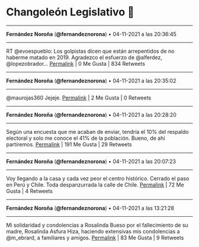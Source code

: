 # Changoleón Legislativo 🙈
*****
**Fernández Noroña** (**@fernandeznorona**) • 04-11-2021 a las 20:36:45
*****
RT @evoespueblo: Los golpistas dicen que están arrepentidos de no haberme matado en 2019. Agradezco el esfuerzo de @alferdez, @lopezobrador…
[Permalink](https://twitter.com/fernandeznorona/status/1456480583698190345) | 0 Me Gusta | 834 Retweets
*****
**Fernández Noroña** (**@fernandeznorona**) • 04-11-2021 a las 20:35:02
*****
@maurojas360 Jejeje.
[Permalink](https://twitter.com/fernandeznorona/status/1456480149692563461) | 2 Me Gusta | 0 Retweets
*****
**Fernández Noroña** (**@fernandeznorona**) • 04-11-2021 a las 20:28:20
*****
Según una encuesta que me acaban de enviar, tendría el 10% del respaldo electoral y solo me conoce el 41% de la población. Bueno, de ahí partiremos.
[Permalink](https://twitter.com/fernandeznorona/status/1456478464257806346) | 191 Me Gusta | 29 Retweets
*****
**Fernández Noroña** (**@fernandeznorona**) • 04-11-2021 a las 20:07:23
*****
Voy llegando a la casa y cada vez peor el centro histórico. Cerrado el paso en Perú y Chile. Toda despanzurrada la calle de Chile.
[Permalink](https://twitter.com/fernandeznorona/status/1456473190365007872) | 72 Me Gusta | 4 Retweets
*****
**Fernández Noroña** (**@fernandeznorona**) • 04-11-2021 a las 13:21:28
*****
Mi solidaridad y condolencias a Rosalinda Bueso por el fallecimiento de su madre, Rosalinda Asfura Hiza, haciendo extensivas mis condolencias a @m_ebrard, a familiares y amigos.
[Permalink](https://twitter.com/fernandeznorona/status/1456371039865229314) | 83 Me Gusta | 9 Retweets